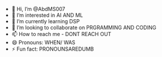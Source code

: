 - 👋 Hi, I’m @AbdMS007
- 👀 I’m interested in AI AND ML
- 🌱 I’m currently learning DSP
- 💞️ I’m looking to collaborate on PRGRAMMING AND CODING
- 📫 How to reach me - DONT REACH OUT
- 😄 Pronouns: WHEN/ WAS
- ⚡ Fun fact: PRONOUNSAREDUMB

<!---
AbdMS007/AbdMS007 is a ✨ special ✨ repository because its `README.md` (this file) appears on your GitHub profile.
You can click the Preview link to take a look at your changes.
--->
